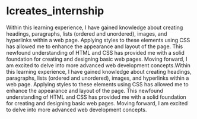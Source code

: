 # Icreates_internship

Within this learning experience, I have gained knowledge about creating headings, paragraphs, lists (ordered and unordered), images, and hyperlinks within a web page. Applying styles to these elements using CSS has allowed me to enhance the appearance and layout of the page. This newfound understanding of HTML and CSS has provided me with a solid foundation for creating and designing basic web pages. Moving forward, I am excited to delve into more advanced web development concepts.Within this learning experience, I have gained knowledge about creating headings, paragraphs, lists (ordered and unordered), images, and hyperlinks within a web page. Applying styles to these elements using CSS has allowed me to enhance the appearance and layout of the page. This newfound understanding of HTML and CSS has provided me with a solid foundation for creating and designing basic web pages. Moving forward, I am excited to delve into more advanced web development concepts.
